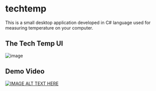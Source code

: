 # techtemp
This is a small desktop application developed in C# language used for measuring temperature on your computer.

## The Tech Temp UI
![image](https://user-images.githubusercontent.com/16759685/139595432-139bfeb3-326e-4fa7-9063-4fb3316fe60e.png)
## Demo Video
[![IMAGE ALT TEXT HERE](https://img.youtube.com/vi/W-I8ur2KnKo/0.jpg)](https://www.youtube.com/watch?v=W-I8ur2KnKo)

